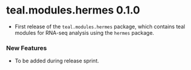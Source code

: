 # teal.modules.hermes 0.1.0
* First release of the `teal.modules.hermes` package, which contains teal modules for RNA-seq analysis using the `hermes` package.

### New Features
* To be added during release sprint.
